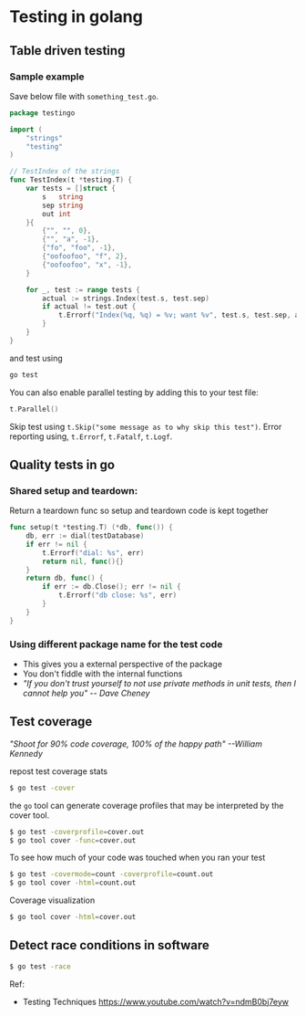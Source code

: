 # Testing in golang

## Table driven testing

### Sample example

Save below file with `something_test.go`.
```go
package testingo

import (
    "strings"
    "testing"
)

// TestIndex of the strings
func TestIndex(t *testing.T) {
    var tests = []struct {
        s   string
        sep string
        out int
    }{
        {"", "", 0},
        {"", "a", -1},
        {"fo", "foo", -1},
        {"oofoofoo", "f", 2},
        {"oofoofoo", "x", -1},
    }

    for _, test := range tests {
        actual := strings.Index(test.s, test.sep)
        if actual != test.out {
            t.Errorf("Index(%q, %q) = %v; want %v", test.s, test.sep, actual, test.out)
        }
    }
}
```

and test using

```bash
go test
```

You can also enable parallel testing by adding this to your test file:
```go
t.Parallel()
```

Skip test using `t.Skip("some message as to why skip this test")`.
Error reporting using, `t.Errorf`, `t.Fatalf`, `t.Logf`.


## Quality tests in go

### Shared setup and teardown:

Return a teardown func so setup and teardown code is kept together

```go
func setup(t *testing.T) (*db, func()) {
    db, err := dial(testDatabase)
    if err != nil {
        t.Errorf("dial: %s", err)
        return nil, func(){}
    }
    return db, func() {
        if err := db.Close(); err != nil {
            t.Errorf("db close: %s", err)
        }
    }
}
```

### Using different package name for the test code


- This gives you a external perspective of the package
- You don't fiddle with the internal functions
- *"If you don't trust yourself to not use private methods in unit tests, then I cannot help you" -- Dave Cheney*

## Test coverage

*"Shoot for 90% code coverage, 100% of the happy path" --William Kennedy*

repost test coverage stats

```bash
$ go test -cover
```

the `go` tool can generate coverage profiles that may be interpreted by the cover tool.

```bash
$ go test -coverprofile=cover.out
$ go tool cover -func=cover.out
```

To see how much of your code was touched when you ran your test

```bash
$ go test -covermode=count -coverprofile=count.out
$ go tool cover -html=count.out
```

Coverage visualization

```bash
$ go tool cover -html=cover.out
```

## Detect race conditions in software

```bash
$ go test -race
```



Ref:

- Testing Techniques https://www.youtube.com/watch?v=ndmB0bj7eyw

